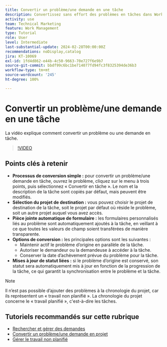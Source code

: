 ```yaml
---
title: Convertir un problème/une demande en une tâche
description: Convertissez sans effort des problèmes en tâches dans Workfront avec des noms modifiables, des pièces jointes de formulaire personnalisé transparentes, une sélection de projet flexible, des options de conversion et des mises à jour de statut synchronisées pour des workflows rationalisés.
activity: use
team: Technical Marketing
feature: Work Management
type: Tutorial
role: User
level: Intermediate
last-substantial-update: 2024-02-28T00:00:00Z
recommendations: noDisplay,catalog
jira: KT-10069
exl-id: 1fd4d862-e44b-4c50-9663-70e727f6e9b7
source-git-commit: bbdf99c6bc1be714077fd94fc3f8325394de36b3
workflow-type: tm+mt
source-wordcount: '245'
ht-degree: 100%

---
```


# Convertir un problème/une demande en une tâche

La vidéo explique comment convertir un problème ou une demande en tâche.

>[!VIDEO](https://video.tv.adobe.com/v/3445432/?quality=12&learn=on&enablevpops=1&captions=fre_fr)

## Points clés à retenir

* **Processus de conversion simple :** pour convertir un problème/une demande en tâche, ouvrez le problème, cliquez sur le menu à trois points, puis sélectionnez « Convertir en tâche ». Le nom et la description de la tâche sont copiés par défaut, mais peuvent être modifiés.
* **Sélection du projet de destination :** vous pouvez choisir le projet de destination de la tâche, soit le projet par défaut où réside le problème, soit un autre projet auquel vous avez accès.
* **Pièce jointe automatique de formulaire :** les formulaires personnalisés liés au problème sont automatiquement ajoutés à la tâche, en veillant à ce que toutes les valeurs de champ soient transférées de manière transparente.
* **Options de conversion :** les principales options sont les suivantes :
   * Maintenir actif le problème d’origine en parallèle de la tâche.
   * Autoriser le demandeur ou la demandeuse à accéder à la tâche.
   * Conserver la date d’achèvement prévue du problème pour la tâche.
* **Mises à jour de statut liées :** si le problème d’origine est conservé, son statut sera automatiquement mis à jour en fonction de la progression de la tâche, ce qui garantit la synchronisation entre le problème et la tâche.


>[!NOTE]
>
>Il n’est pas possible d’ajouter des problèmes à la chronologie du projet, car ils représentent un « travail non planifié ». La chronologie du projet concerne le « travail planifié », c&#39;est-à-dire les tâches.

## Tutoriels recommandés sur cette rubrique

* [Rechercher et gérer des demandes](/help/manage-work/issues-requests/find-requests.md)
* [Convertir un problème/une demande en projet](/help/manage-work/issues-requests/create-a-project-from-a-request.md)
* [Gérer le travail non planifié](/help/manage-work/issues-requests/handle-unplanned-work.md)

